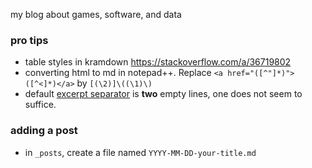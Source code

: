 my blog about games, software, and data


### pro tips
- table styles in kramdown https://stackoverflow.com/a/36719802
- converting html to md in notepad++. Replace `<a href="([^"]*)">([^<]*)</a>` by `[(\2)]\((\1)\)`
- default [excerpt separator](https://jekyllrb.com/docs/posts/) is **two** empty lines, one does not seem to suffice.


### adding a post

- in `_posts`, create a file named `YYYY-MM-DD-your-title.md`
